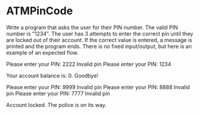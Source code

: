 # ATMPinCode
Write a program that asks the user for their PIN number. The valid PIN number is "1234". The user has 3 attempts to enter the correct pin until they are locked out of their account. If the correct value is entered, a message is printed and the program ends.
There is no fixed input/output, but here is an example of an expected flow.

Please enter your PIN: 2222
Invalid pin
Please enter your PIN: 1234

Your account balance is: 0. Goodbye!


Please enter your PIN: 9999
Invalid pin
Please enter your PIN: 8888
Invalid pin
Please enter your PIN: 7777
Invalid pin

Account locked. The police is on its way.
